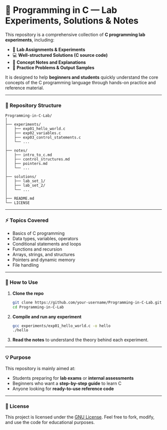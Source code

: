# 📘 Programming in C — Lab Experiments, Solutions & Notes

This repository is a comprehensive collection of **C programming lab experiments**, including:

* 🧪 **Lab Assignments & Experiments**
* 💻 **Well-structured Solutions (C source code)**
* 📝 **Concept Notes and Explanations**
* 🧠 **Practice Problems & Output Samples**

It is designed to help **beginners and students** quickly understand the core concepts of the C programming language through hands-on practice and reference material.

---

### 📂 Repository Structure

```
Programming-in-C-Lab/
│
├── experiments/
│   ├── exp01_hello_world.c
│   ├── exp02_variables.c
│   ├── exp03_control_statements.c
│   └── ...
│
├── notes/
│   ├── intro_to_c.md
│   ├── control_structures.md
│   ├── pointers.md
│   └── ...
│
├── solutions/
│   ├── lab_set_1/
│   ├── lab_set_2/
│   └── ...
│
├── README.md
└── LICENSE
```

---

### ⚡ Topics Covered

* Basics of C programming
* Data types, variables, operators
* Conditional statements and loops
* Functions and recursion
* Arrays, strings, and structures
* Pointers and dynamic memory
* File handling

---

### 🧩 How to Use

1. **Clone the repo**

   ```bash
   git clone https://github.com/your-username/Programming-in-C-Lab.git
   cd Programming-in-C-Lab
   ```

2. **Compile and run any experiment**

   ```bash
   gcc experiments/exp01_hello_world.c -o hello
   ./hello
   ```

3. **Read the notes** to understand the theory behind each experiment.

---

### 💡 Purpose

This repository is mainly aimed at:

* Students preparing for **lab exams** or **internal assessments**
* Beginners who want a **step-by-step guide** to learn C
* Anyone looking for **ready-to-use reference code**

---

### 📜 License

This project is licensed under the [GNU License](LICENSE).
Feel free to fork, modify, and use the code for educational purposes.

